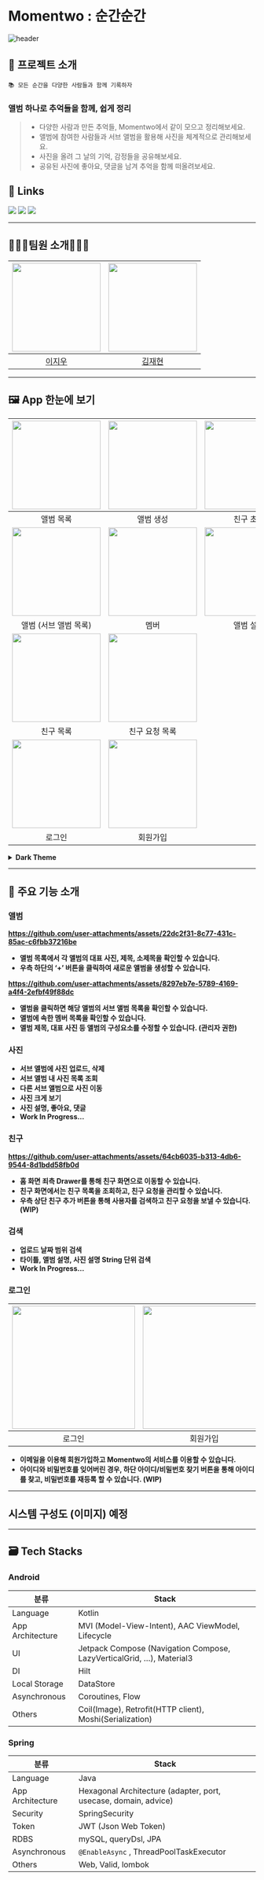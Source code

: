# Momentwo : 순간순간

<!-- PROJECT LOGO -->
![header](https://capsule-render.vercel.app/api?type=waving&height=300&color=gradient&customColorList=2,3,21&text=Momentwo&animation=twinkling)

## 📝 프로젝트 소개

```
📚 모든 순간을 다양한 사람들과 함께 기록하자
```

### 앨범 하나로 추억들을 함께, 쉽게 정리

> - 다양한 사람과 만든 추억들, Momentwo에서 같이 모으고 정리해보세요.
> - 앨범에 참여한 사람들과 서브 앨범을 활용해 사진을 체계적으로 관리해보세요.
> - 사진을 올려 그 날의 기억, 감정들을 공유해보세요.
> - 공유된 사진에 좋아요, 댓글을 남겨 추억을 함께 떠올려보세요.

## 🔗 Links
<a href="" target="_blank"><img src="https://img.shields.io/badge/Figma-F24E1E?style=for-the-badge&logo=Figma&logoColor=white"/></a> <!-- Figma -->
<a href="" target="_blank"><img src="https://img.shields.io/badge/Wiki-181717?style=for-the-badge&logo=Github&logoColor=white"/></a> <!-- Wiki -->
<a href="" target="_blank"><img src="https://img.shields.io/badge/API 명세서-34A853?style=for-the-badge&logo=Google Sheets&logoColor=white"/></a> <!-- Google Sheet -->

---

## 👨🏻‍💻팀원 소개🧑🏻‍💻

|       <img src="" width="180" />        |       <img src="" width="180" />       |
|:---------------------------------------:|:--------------------------------------:|
|   [이지우](https://github.com/CordHouse)   |   [김재현](https://github.com/eoeo0326)   |

---

## 🖼️ App 한눈에 보기

|  <img src="https://github.com/user-attachments/assets/40f3e804-7b62-4747-b33d-218b8205249f" width="180" />  |  <img src="https://github.com/user-attachments/assets/9ec32bf9-d743-4d1f-8476-034c6b6c8a33" width="180" />  | <img src="https://github.com/user-attachments/assets/a92c40b4-f970-4613-a52c-4d9e8483196e" width="180" />  |
|:----------------------------:|:----------------------------:|:---------------------------:|
|            앨범 목록             |            앨범 생성             |            친구 초대            |
|  <img src="https://github.com/user-attachments/assets/987d25d6-9217-4cc8-8df3-c123cd60910b" width="180" />  |  <img src="https://github.com/user-attachments/assets/2a5584b1-ad4b-4e0e-b13a-424ab2d21b5a" width="180" />  | <img src="https://github.com/user-attachments/assets/796bb10e-8b2b-4f15-b36d-b33656b6315a" width="180" />  |
|        앨범 (서브 앨범 목록)         |              멤버              |            앨범 설정            |
|  <img src="https://github.com/user-attachments/assets/5a4a9cd0-87e9-403a-86bb-575c54f50d77" width="180" />  |  <img src="https://github.com/user-attachments/assets/104e3263-2791-4ff7-b139-1f0c7cac4a86" width="180" />  |                             |
|            친구 목록             |           친구 요청 목록           |                             |
|  <img src="https://github.com/user-attachments/assets/a06815e6-bb5f-4602-b366-7573d95c2a47" width="180" />  |  <img src="https://github.com/user-attachments/assets/094212ef-3888-48cc-b557-b3c8dbff37d9" width="180" />  |                             |
|             로그인              |             회원가입             |                             |

<details>
    <summary><b>Dark Theme</summary>
        <table>
            <tr>
                <td><img src="https://github.com/user-attachments/assets/3de5bb85-1545-47ac-8b5c-6460bd89f629" width="180" /></td>
                <td><img src="https://github.com/user-attachments/assets/3afd98fe-5c44-4aab-9b84-4d0655f6114c" width="180" /></td>
                <td><img src="https://github.com/user-attachments/assets/c50b2880-91d6-4744-a7ee-d1d1f16b203f" width="180" /></td>
            </tr>
            <tr>
                <td>앨범 목록</td>
                <td>앨범 생성</td>
                <td>친구 초대</td>
            </tr>
            <tr>
                <td><img src="https://github.com/user-attachments/assets/1b65567a-dc18-4b6b-9e14-11ba5c42ade1" width="180" /></td>
                <td><img src="https://github.com/user-attachments/assets/a72ff85a-f10a-4a09-985c-63eddcfcf817" width="180" /></td>
                <td><img src="https://github.com/user-attachments/assets/1cdd2193-268a-4743-b74a-cc938c6e536b" width="180" /></td>
            </tr>
            <tr>
                <td>앨범 (서브 앨범 목록)</td>
                <td>멤버</td>
                <td>앨범 설정</td>
            </tr>
            <tr>
                <td><img src="https://github.com/user-attachments/assets/817b703d-a0d0-462d-948c-7a4ebb093cd6" width="180" /></td>
                <td><img src="https://github.com/user-attachments/assets/fed39523-dfc6-4c64-85ff-13f8277dc867" width="180" /></td>
            </tr>
            <tr>
                <td>친구 목록</td>
                <td>친구 요청 목록</td>
            </tr>
      </table>
</details>

---

## 🔎 주요 기능 소개

### 앨범

https://github.com/user-attachments/assets/22dc2f31-8c77-431c-85ac-c6fbb37216be
- 앨범 목록에서 각 앨범의 대표 사진, 제목, 소제목을 확인할 수 있습니다.
- 우측 하단의 ‘+’ 버튼을 클릭하여 새로운 앨범을 생성할 수 있습니다.

https://github.com/user-attachments/assets/8297eb7e-5789-4169-a4f4-2efbf49f88dc
- 앨범을 클릭하면 해당 앨범의 서브 앨범 목록을 확인할 수 있습니다.
- 앨범에 속한 멤버 목록을 확인할 수 있습니다.
- 앨범 제목, 대표 사진 등 앨범의 구성요소를 수정할 수 있습니다. (관리자 권한)

### 사진
- 서브 앨범에 사진 업로드, 삭제
- 서브 앨범 내 사진 목록 조회
- 다른 서브 앨범으로 사진 이동
- 사진 크게 보기
- 사진 설명, 좋아요, 댓글
- Work In Progress…

### 친구

https://github.com/user-attachments/assets/64cb6035-b313-4db6-9544-8d1bdd58fb0d
- 홈 화면 죄측 Drawer를 통해 친구 화면으로 이동할 수 있습니다.
- 친구 화면에서는 친구 목록을 조회하고, 친구 요청을 관리할 수 있습니다.
- 우측 상단 친구 추가 버튼을 통해 사용자를 검색하고 친구 요청을 보낼 수 있습니다. (WIP)

### 검색
- 업로드 날짜 범위 검색
- 타이틀, 앨범 설명, 사진 설명 String 단위 검색
- Work In Progress…

### 로그인
| <img src="https://github.com/user-attachments/assets/a06815e6-bb5f-4602-b366-7573d95c2a47" width="250" />  | <img src="https://github.com/user-attachments/assets/094212ef-3888-48cc-b557-b3c8dbff37d9" width="250" />  |
|:---------------------------:|:---------------------------:|
|             로그인             |            회원가입             |
- 이메일을 이용해 회원가입하고 Momentwo의 서비스를 이용할 수 있습니다.
- 아이디와 비밀번호를 잊어버린 경우, 하단 아이디/비밀번호 찾기 버튼을 통해 아이디를 찾고, 비밀번호를 재등록 할 수 있습니다. (WIP)

---

## 시스템 구성도 (이미지) 예정

---

## 🗃️ Tech Stacks

### Android
| **분류** | **Stack** |
| --- | --- |
| Language | Kotlin |
| App Architecture | MVI (Model-View-Intent), AAC ViewModel, Lifecycle |
| UI | Jetpack Compose (Navigation Compose, LazyVerticalGrid, …), Material3 |
| DI | Hilt |
| Local Storage | DataStore |
| Asynchronous | Coroutines, Flow |
| Others | Coil(Image), Retrofit(HTTP client), Moshi(Serialization) |

### Spring
| **분류** | **Stack** |
| --- | --- |
| Language | Java |
| App Architecture | Hexagonal Architecture (adapter, port, usecase, domain, advice) |
| Security | SpringSecurity |
| Token | JWT (Json Web Token) |
| RDBS | mySQL, queryDsl, JPA |
| Asynchronous | `@EnableAsync` , ThreadPoolTaskExecutor |
| Others | Web, Valid, lombok |


